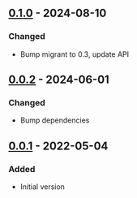 ## [0.1.0] - 2024-08-10
### Changed
- Bump migrant to 0.3, update API
## [0.0.2] - 2024-06-01
### Changed
- Bump dependencies
## [0.0.1] - 2022-05-04
### Added
- Initial version

[0.1.0]: https://github.com/f3ath/migrant-db-sqlite/compare/0.0.2...0.1.0
[0.0.2]: https://github.com/f3ath/migrant-db-sqlite/compare/0.0.1...0.0.2
[0.0.1]: https://github.com/f3ath/migrant-db-sqlite/releases/tag/0.0.1
